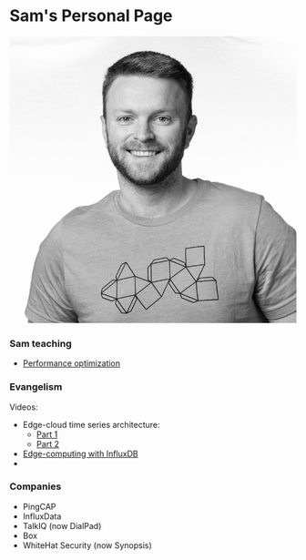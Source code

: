 # Sam's Personal Page

![Me](./images/sam.jpeg)

### Sam teaching

* [Performance optimization](https://www.youtube.com/watch?v=af6Iseq6-ZA)

### Evangelism
Videos: 
* Edge-cloud time series architecture:
  - [Part 1](https://www.youtube.com/watch?v=qsj_TTpDyf4)
  - [Part 2](https://www.youtube.com/watch?v=yCComgh-B74)
* [Edge-computing with InfluxDB](https://www.youtube.com/watch?v=ZZ7KfVVUE44)
* 

### Companies
* PingCAP
* InfluxData
* TalkIQ (now DialPad)
* Box
* WhiteHat Security (now Synopsis)

